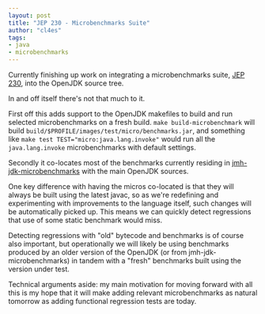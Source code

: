 ```yaml
---
layout: post
title: "JEP 230 - Microbenchmarks Suite"
author: "cl4es"
tags:
- java
- microbenchmarks
---
```


Currently finishing up work on integrating a microbenchmarks suite, [JEP 230](https://openjdk.java.net/jeps/230), into the OpenJDK source tree.

In and off itself there's not that much to it.
 
First off this adds support to the OpenJDK makefiles to build and run selected 
microbenchmarks on a fresh build. `make build-microbenchmark` will build `build/$PROFILE/images/test/micro/benchmarks.jar`, and something like `make test TEST="micro:java.lang.invoke"` would run all the `java.lang.invoke` microbenchmarks with default settings.

Secondly it co-locates most of the benchmarks currently residing in 
[jmh-jdk-microbenchmarks](https://openjdk.java.net/projects/code-tools/jmh-jdk-microbenchmarks/) with
the main OpenJDK sources.

One key difference with having the micros co-located is that they will always be built using the 
latest javac, so as we're redefining and experimenting with improvements to the language itself,
such changes will be automatically picked up. This means we can quickly detect regressions that 
use of some static benchmark would miss. 

Detecting regressions with "old" bytecode and benchmarks is of course also important, but operationally 
we will likely be using benchmarks produced by an older version of the OpenJDK (or from
jmh-jdk-microbenchmarks) in tandem with a "fresh" benchmarks built using the version under test. 

Technical arguments aside: my main motivation for moving forward with all this is my hope that it will make adding 
relevant microbenchmarks as natural tomorrow as adding functional regression tests are today.
